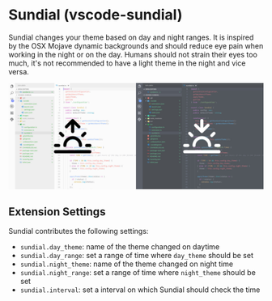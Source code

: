 # Sundial (vscode-sundial)

Sundial changes your theme based on day and night ranges. It is inspired by the OSX Mojave dynamic backgrounds and should reduce eye pain when working in the night or on the day. Humans should not strain their eyes too much, it's not recommended to have a light theme in the night and vice versa.

![VSCode Sundial](images/banner.jpg)

## Extension Settings

Sundial contributes the following settings:

* `sundial.day_theme`: name of the theme changed on daytime
* `sundial.day_range`: set a range of time where `day_theme` should be set
* `sundial.night_theme`: name of the theme changed on night time
* `sundial.night_range`: set a range of time where `night_theme` should be set
* `sundial.interval`: set a interval on which Sundial should check the time